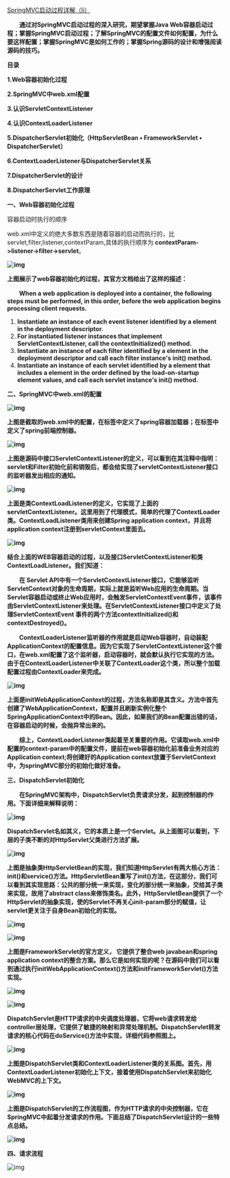 [SpringMVC启动过程详解（li）](https://www.cnblogs.com/RunForLove/p/5688731.html)

　　**通过对SpringMVC启动过程的深入研究，期望掌握Java Web容器启动过程；掌握SpringMVC启动过程；了解SpringMVC的配置文件如何配置，为什么要这样配置；掌握SpringMVC是如何工作的；掌握Spring源码的设计和增强阅读源码的技巧。**

**目录**

**1.Web容器初始化过程**

**2.SpringMVC中web.xml配置**

**3.认识ServletContextListener**

**4.认识ContextLoaderListener**

**5.DispatcherServlet初始化（HttpServletBean • FrameworkServlet • DispatcherServlet）**

**6.ContextLoaderListener与DispatcherServlet关系**

**7.DispatcherServlet的设计**

**8.DispatcherServlet工作原理**

 

**一、Web容器初始化过程**

容器启动时执行的顺序

web.xml中定义的绝大多数东西是随着容器的启动而执行的，比servlet,filter,listener,contextParam,具体的执行顺序为 **contextParam->listener->filter->servlet**。

**![img](https://images2015.cnblogs.com/blog/671185/201607/671185-20160720111104763-644678711.jpg)**

**上图展示了web容器初始化的过程，其官方文档给出了这样的描述：**

　　**When a web application is deployed into a container, the following steps must be performed, in this order, before the web application begins processing client requests.**

1. **Instantiate an instance of each event listener identified by a <listener> element in the deployment descriptor.**
2. **For instantiated listener instances that implement ServletContextListener, call the contextInitialized() method.**
3. **Instantiate an instance of each filter identified by a <filter> element in the deployment descriptor and call each filter instance's init() method.**
4. **Instantiate an instance of each servlet identified by a <servlet> element that includes a <load-on-startup> element in the order defined by the load-on-startup element values, and call each servlet instance's init() method.**

**二、SpringMVC中web.xml的配置**

**![img](https://images2015.cnblogs.com/blog/671185/201607/671185-20160720132044247-678052131.jpg)**

**上图是截取的web.xml中的配置，在<listener>标签中定义了spring容器加载器；在<servlet>标签中定义了spring前端控制器。**

**![img](https://images2015.cnblogs.com/blog/671185/201607/671185-20160720132640904-2126822508.jpg)**

**上图是源码中接口ServletContextListener的定义，可以看到在其注释中指明：servlet和Filter初始化前和销毁后，都会给实现了servletContextListener接口的监听器发出相应的通知。**

**![img](https://images2015.cnblogs.com/blog/671185/201607/671185-20160720133258763-1052439646.jpg)**

**上面是类ContextLoadListener的定义，它实现了上面的servletContextListener。这里用到了代理模式，简单的代理了ContextLoader类。ContextLoadListener类用来创建Spring application context，并且将application context注册到servletContext里面去。**

**![img](https://images2015.cnblogs.com/blog/671185/201607/671185-20160720134011451-285549860.jpg)**

**结合上面的WEB容器启动的过程，以及接口ServletContextListener和类ContextLoadListener。我们知道：**

　　**在 Servlet API中有一个ServletContextListener接口，它能够监听ServletContext对象的生命周期，实际上就是监听Web应用的生命周期。当Servlet容器启动或终止Web应用时，会触发ServletContextEvent事件，该事件由ServletContextListener来处理。在ServletContextListener接口中定义了处理ServletContextEvent 事件的两个方法contextInitialized()和contextDestroyed()。**

　　**ContextLoaderListener监听器的作用就是启动Web容器时，自动装配ApplicationContext的配置信息。因为它实现了ServletContextListener这个接口，在web.xml配置了这个监听器，启动容器时，就会默认执行它实现的方法。由于在ContextLoaderListener中关联了ContextLoader这个类，所以整个加载配置过程由ContextLoader来完成。**

**![img](https://images2015.cnblogs.com/blog/671185/201607/671185-20160720135158419-1276656479.jpg)**

**上面是initWebApplicationContext的过程，方法名称即是其含义。方法中首先创建了WebApplicationContext，配置并且刷新实例化整个SpringApplicationContext中的Bean。因此，如果我们的Bean配置出错的话，在容器启动的时候，会抛异常出来的。**

　　**综上，ContextLoaderListener类起着至关重要的作用。它读取web.xml中配置的context-param中的配置文件，提前在web容器初始化前准备业务对应的Application context;将创建好的Application context放置于ServletContext中，为springMVC部分的初始化做好准备。**

**三、DispatchServlet初始化**

　　**在SpringMVC架构中，DispatchServlet负责请求分发，起到控制器的作用。下面详细来解释说明：**

**![img](https://images2015.cnblogs.com/blog/671185/201607/671185-20160720161437779-899505891.jpg)**

**DispatchServlet名如其义，它的本质上是一个Servlet。从上面图可以看到，下层的子类不断的对HttpServlet父类进行方法扩展。**

**![img](https://images2015.cnblogs.com/blog/671185/201607/671185-20160720162137904-298878839.jpg)**

**上图是抽象类HttpServletBean的实现，我们知道HttpServlet有两大核心方法：init()和service()方法。HttpServletBean重写了init()方法，在这部分，我们可以看到其实现思路：公共的部分统一来实现，变化的部分统一来抽象，交给其子类来实现，故用了abstract class来修饰类名。此外，HttpServletBean提供了一个HttpServlet的抽象实现，使的Servlet不再关心init-param部分的赋值，让servlet更关注于自身Bean初始化的实现。**

**![img](https://images2015.cnblogs.com/blog/671185/201607/671185-20160720162819451-665037385.jpg)**

**![img](https://images2015.cnblogs.com/blog/671185/201607/671185-20160720162914622-1742169318.jpg)**

**上图是FrameworkServlet的官方定义， 它提供了整合web javabean和spring application context的整合方案。那么它是如何实现的呢？在源码中我们可以看到通过执行initWebApplicationContext()方法和initFrameworkServlet()方法实现。**

**![img](https://images2015.cnblogs.com/blog/671185/201607/671185-20160720163830810-423640304.jpg)**

**![img](https://images2015.cnblogs.com/blog/671185/201607/671185-20160720163844794-374548422.jpg)**

**DispatchServlet是HTTP请求的中央调度处理器，它将web请求转发给controller层处理，它提供了敏捷的映射和异常处理机制。DispatchServlet转发请求的核心代码在doService()方法中实现，详细代码参照图上。**

**![img](https://images2015.cnblogs.com/blog/671185/201607/671185-20160720164251513-1769278820.jpg)**

**上图是DispatchServlet类和ContextLoaderListener类的关系图。首先，用ContextLoaderListener初始化上下文，接着使用DispatchServlet来初始化WebMVC的上下文。**

**![img](https://images2015.cnblogs.com/blog/671185/201607/671185-20160720172639154-1984148465.jpg)**

**上图是DispatchServlet的工作流程图，作为HTTP请求的中央控制器，它在SpringMVC中起着分发请求的作用。下面总结了DispatchServlet设计的一些特点总结。**

**![img](https://images2015.cnblogs.com/blog/671185/201607/671185-20160720172838763-1330150960.jpg)**

**四、请求流程**

![img](https://images2015.cnblogs.com/blog/671185/201607/671185-20160720173431701-1343611590.png)

 